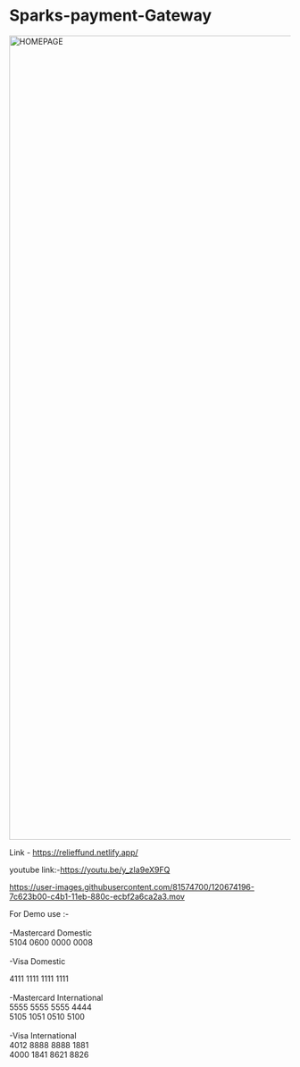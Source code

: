 

# Sparks-payment-Gateway

<img width="1440" alt="HOMEPAGE" src="https://user-images.githubusercontent.com/81574700/120614425-d98bcb80-c474-11eb-9092-53ee57cb58db.png">


Link -  https://relieffund.netlify.app/


youtube link:-https://youtu.be/y_zIa9eX9FQ



https://user-images.githubusercontent.com/81574700/120674196-7c623b00-c4b1-11eb-880c-ecbf2a6ca2a3.mov




<!-- https://user-images.githubusercontent.com/81574700/120655304-2b961680-c4a0-11eb-96e7-c48f1f6d14c5.mov -->

For Demo use :-</br>
 <br>
-Mastercard Domestic</br>
 5104 0600 0000 0008</br>
 <br>
-Visa Domestic</br>

 4111 1111 1111 1111</br>
 <br>
-Mastercard International</br>
 5555 5555 5555 4444</br>
 5105 1051 0510 5100</br>
 <br>
-Visa International</br>
 4012 8888 8888 1881</br>
 4000 1841 8621 8826</br>
